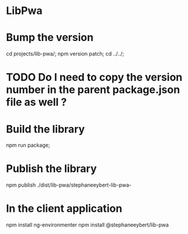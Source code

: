 # LibPwa

# Bump the version
cd projects/lib-pwa/;
npm version patch;
cd ../../;
# TODO Do I need to copy the version number in the parent package.json file as well ?

# Build the library
npm run package;

# Publish the library
npm publish ./dist/lib-pwa/stephaneeybert-lib-pwa-

# In the client application
npm install ng-environmenter
npm install @stephaneeybert/lib-pwa
